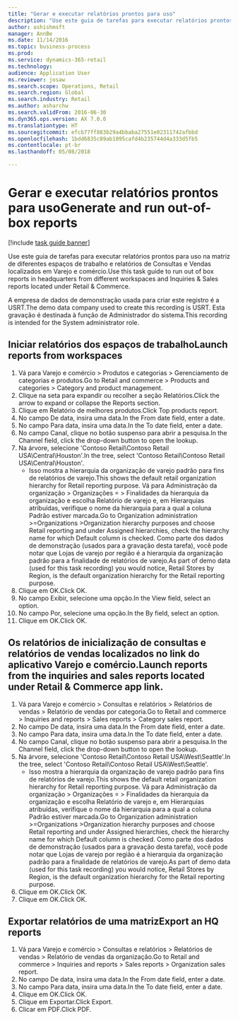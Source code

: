 ```yaml
--- 
title: "Gerar e executar relatórios prontos para uso"
description: "Use este guia de tarefas para executar relatórios prontos para uso na matriz de diferentes espaços de trabalho e relatórios de Consultas e Vendas localizados em Varejo e comércio."
author: ashishmsft
manager: AnnBe
ms.date: 11/14/2016
ms.topic: business-process
ms.prod: 
ms.service: dynamics-365-retail
ms.technology: 
audience: Application User
ms.reviewer: josaw
ms.search.scope: Operations, Retail
ms.search.region: Global
ms.search.industry: Retail
ms.author: asharchw
ms.search.validFrom: 2016-06-30
ms.dyn365.ops.version: AX 7.0.0
ms.translationtype: HT
ms.sourcegitcommit: efcb77ff883b29a4bbaba27551e02311742afbbd
ms.openlocfilehash: 1bdd6835c89ab1095cafd4b235744d4a333d5fb5
ms.contentlocale: pt-br
ms.lasthandoff: 05/08/2018

---
```

# <a name="generate-and-run-out-of-box-reports"></a><span data-ttu-id="eac6b-103">Gerar e executar relatórios prontos para uso</span><span class="sxs-lookup"><span data-stu-id="eac6b-103">Generate and run out-of-box reports</span></span>

[!include [task guide banner](../includes/task-guide-banner.md)]

<span data-ttu-id="eac6b-104">Use este guia de tarefas para executar relatórios prontos para uso na matriz de diferentes espaços de trabalho e relatórios de Consultas e Vendas localizados em Varejo e comércio.</span><span class="sxs-lookup"><span data-stu-id="eac6b-104">Use this task guide to run out of box reports in headquarters from different workspaces and Inquiries & Sales reports located under Retail & Commerce.</span></span>



<span data-ttu-id="eac6b-105">A empresa de dados de demonstração usada para criar este registro é a USRT.</span><span class="sxs-lookup"><span data-stu-id="eac6b-105">The demo data company used to create this recording is USRT.</span></span> <span data-ttu-id="eac6b-106">Esta gravação é destinada à função de Administrador do sistema.</span><span class="sxs-lookup"><span data-stu-id="eac6b-106">This recording is intended for the System administrator role.</span></span>


## <a name="launch-reports-from-workspaces"></a><span data-ttu-id="eac6b-107">Iniciar relatórios dos espaços de trabalho</span><span class="sxs-lookup"><span data-stu-id="eac6b-107">Launch reports from workspaces</span></span>
1. <span data-ttu-id="eac6b-108">Vá para Varejo e comércio > Produtos e categorias > Gerenciamento de categorias e produtos.</span><span class="sxs-lookup"><span data-stu-id="eac6b-108">Go to Retail and commerce > Products and categories > Category and product management.</span></span>
2. <span data-ttu-id="eac6b-109">Clique na seta para expandir ou recolher a seção Relatórios.</span><span class="sxs-lookup"><span data-stu-id="eac6b-109">Click the arrow to expand or collapse the Reports section.</span></span>
3. <span data-ttu-id="eac6b-110">Clique em Relatório de melhores produtos.</span><span class="sxs-lookup"><span data-stu-id="eac6b-110">Click Top products report.</span></span>
4. <span data-ttu-id="eac6b-111">No campo De data, insira uma data.</span><span class="sxs-lookup"><span data-stu-id="eac6b-111">In the From date field, enter a date.</span></span>
5. <span data-ttu-id="eac6b-112">No campo Para data, insira uma data.</span><span class="sxs-lookup"><span data-stu-id="eac6b-112">In the To date field, enter a date.</span></span>
6. <span data-ttu-id="eac6b-113">No campo Canal, clique no botão suspenso para abrir a pesquisa.</span><span class="sxs-lookup"><span data-stu-id="eac6b-113">In the Channel field, click the drop-down button to open the lookup.</span></span>
7. <span data-ttu-id="eac6b-114">Na árvore, selecione 'Contoso Retail\Contoso Retail USA\Central\Houston'.</span><span class="sxs-lookup"><span data-stu-id="eac6b-114">In the tree, select 'Contoso Retail\Contoso Retail USA\Central\Houston'.</span></span>
    * <span data-ttu-id="eac6b-115">Isso mostra a hierarquia da organização de varejo padrão para fins de relatórios de varejo.</span><span class="sxs-lookup"><span data-stu-id="eac6b-115">This shows the default retail organization hierarchy for Retail reporting purpose.</span></span>   <span data-ttu-id="eac6b-116">Vá para Administração da organização > Organizações  > Finalidades da hierarquia da organização e escolha Relatório de varejo e, em Hierarquias atribuídas, verifique o nome da hierarquia para a qual a coluna Padrão estiver marcada.</span><span class="sxs-lookup"><span data-stu-id="eac6b-116">Go to Organization administration >Organizations >Organization hierarchy purposes and choose Retail reporting and under Assigned hierarchies, check the hierarchy name for which Default column is checked.</span></span>      <span data-ttu-id="eac6b-117">Como parte dos dados de demonstração (usados para a gravação desta tarefa), você pode notar que Lojas de varejo por região é a hierarquia da organização padrão para a finalidade de relatórios de varejo.</span><span class="sxs-lookup"><span data-stu-id="eac6b-117">As part of demo data (used for this task recording) you would notice, Retail Stores by Region, is the default organization hierarchy for the Retail reporting purpose.</span></span>     
8. <span data-ttu-id="eac6b-118">Clique em OK.</span><span class="sxs-lookup"><span data-stu-id="eac6b-118">Click OK.</span></span>
9. <span data-ttu-id="eac6b-119">No campo Exibir, selecione uma opção.</span><span class="sxs-lookup"><span data-stu-id="eac6b-119">In the View field, select an option.</span></span>
10. <span data-ttu-id="eac6b-120">No campo Por, selecione uma opção.</span><span class="sxs-lookup"><span data-stu-id="eac6b-120">In the By field, select an option.</span></span>
11. <span data-ttu-id="eac6b-121">Clique em OK.</span><span class="sxs-lookup"><span data-stu-id="eac6b-121">Click OK.</span></span>

## <a name="launch-reports-from-the-inquiries-and-sales-reports-located-under-retail--commerce-app-link"></a><span data-ttu-id="eac6b-122">Os relatórios de inicialização de consultas e relatórios de vendas localizados no link do aplicativo Varejo e comércio.</span><span class="sxs-lookup"><span data-stu-id="eac6b-122">Launch reports from the inquiries and sales reports located under Retail & Commerce app link.</span></span>
1. <span data-ttu-id="eac6b-123">Vá para Varejo e comércio > Consultas e relatórios > Relatórios de vendas > Relatório de vendas por categoria.</span><span class="sxs-lookup"><span data-stu-id="eac6b-123">Go to Retail and commerce > Inquiries and reports > Sales reports > Category sales report.</span></span>
2. <span data-ttu-id="eac6b-124">No campo De data, insira uma data.</span><span class="sxs-lookup"><span data-stu-id="eac6b-124">In the From date field, enter a date.</span></span>
3. <span data-ttu-id="eac6b-125">No campo Para data, insira uma data.</span><span class="sxs-lookup"><span data-stu-id="eac6b-125">In the To date field, enter a date.</span></span>
4. <span data-ttu-id="eac6b-126">No campo Canal, clique no botão suspenso para abrir a pesquisa.</span><span class="sxs-lookup"><span data-stu-id="eac6b-126">In the Channel field, click the drop-down button to open the lookup.</span></span>
5. <span data-ttu-id="eac6b-127">Na árvore, selecione 'Contoso Retail\Contoso Retail USA\West\Seattle'.</span><span class="sxs-lookup"><span data-stu-id="eac6b-127">In the tree, select 'Contoso Retail\Contoso Retail USA\West\Seattle'.</span></span>
    * <span data-ttu-id="eac6b-128">Isso mostra a hierarquia da organização de varejo padrão para fins de relatórios de varejo.</span><span class="sxs-lookup"><span data-stu-id="eac6b-128">This shows the default retail organization hierarchy for Retail reporting purpose.</span></span>   <span data-ttu-id="eac6b-129">Vá para Administração da organização > Organizações  > Finalidades da hierarquia da organização e escolha Relatório de varejo e, em Hierarquias atribuídas, verifique o nome da hierarquia para a qual a coluna Padrão estiver marcada.</span><span class="sxs-lookup"><span data-stu-id="eac6b-129">Go to Organization administration >Organizations >Organization hierarchy purposes and choose Retail reporting and under Assigned hierarchies, check the hierarchy name for which Default column is checked.</span></span>      <span data-ttu-id="eac6b-130">Como parte dos dados de demonstração (usados para a gravação desta tarefa), você pode notar que Lojas de varejo por região é a hierarquia da organização padrão para a finalidade de relatórios de varejo.</span><span class="sxs-lookup"><span data-stu-id="eac6b-130">As part of demo data (used for this task recording) you would notice, Retail Stores by Region, is the default organization hierarchy for the Retail reporting purpose.</span></span>     
6. <span data-ttu-id="eac6b-131">Clique em OK.</span><span class="sxs-lookup"><span data-stu-id="eac6b-131">Click OK.</span></span>
7. <span data-ttu-id="eac6b-132">Clique em OK.</span><span class="sxs-lookup"><span data-stu-id="eac6b-132">Click OK.</span></span>

## <a name="export-an-hq-reports"></a><span data-ttu-id="eac6b-133">Exportar relatórios de uma matriz</span><span class="sxs-lookup"><span data-stu-id="eac6b-133">Export an HQ reports</span></span>
1. <span data-ttu-id="eac6b-134">Vá para Varejo e comércio > Consultas e relatórios > Relatórios de vendas > Relatório de vendas da organização.</span><span class="sxs-lookup"><span data-stu-id="eac6b-134">Go to Retail and commerce > Inquiries and reports > Sales reports > Organization sales report.</span></span>
2. <span data-ttu-id="eac6b-135">No campo De data, insira uma data.</span><span class="sxs-lookup"><span data-stu-id="eac6b-135">In the From date field, enter a date.</span></span>
3. <span data-ttu-id="eac6b-136">No campo Para data, insira uma data.</span><span class="sxs-lookup"><span data-stu-id="eac6b-136">In the To date field, enter a date.</span></span>
4. <span data-ttu-id="eac6b-137">Clique em OK.</span><span class="sxs-lookup"><span data-stu-id="eac6b-137">Click OK.</span></span>
5. <span data-ttu-id="eac6b-138">Clique em Exportar.</span><span class="sxs-lookup"><span data-stu-id="eac6b-138">Click Export.</span></span>
6. <span data-ttu-id="eac6b-139">Clicar em PDF.</span><span class="sxs-lookup"><span data-stu-id="eac6b-139">Click PDF.</span></span>


